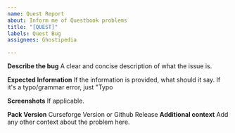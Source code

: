 ```yaml
---
name: Quest Report
about: Inform me of Questbook problems
title: "[QUEST]"
labels: Quest Bug
assignees: Ghostipedia

---
```


**Describe the bug**
A clear and concise description of what the issue is.

**Expected Information**
If the information is provided, what should it say. If it's a typo/grammar error, just "Typo

**Screenshots**
If applicable.

**Pack Version**
 Curseforge Version or Github Release 
**Additional context**
Add any other context about the problem here.
